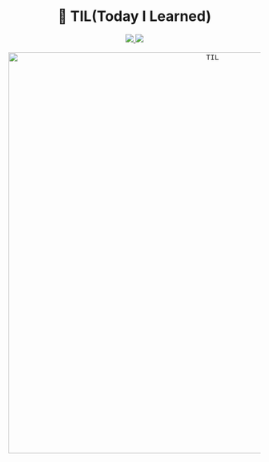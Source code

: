 <h1 align="center">📝 TIL(Today I Learned)</h1>

<div align="center">
    <a href="https://app.netlify.com/sites/younho9-til/deploys" target="_blank"> 
        <img art="Netlify Status" src="https://api.netlify.com/api/v1/badges/1e35c998-4b16-4905-930a-b3621572c080/deploy-status"/>
    </a>
    <a href="https://hits.seeyoufarm.com">
        <img art="Hits" src="https://hits.seeyoufarm.com/api/count/incr/badge.svg?url=https%3A%2F%2Fgithub.com%2Fyounho9%2FTIL"/>
    </a>
</div>

<br>

<div align="center">
    <kbd>
        <a href="https://til.younho9.dev">
            <img width="800" alt="TIL" src="https://user-images.githubusercontent.com/48426991/108034693-39eb2e80-7079-11eb-9c45-b4b994de57a4.png">
        </a>
    </kbd>
</div>
